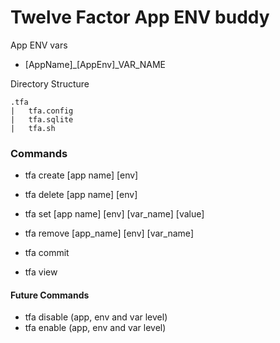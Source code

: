 # Twelve Factor App ENV buddy

App ENV vars
* [AppName]_[AppEnv]_VAR_NAME

Directory Structure
```
.tfa
|   tfa.config
|   tfa.sqlite
|   tfa.sh
```

### Commands
* tfa create [app name] [env]
* tfa delete [app name] [env]

* tfa set [app name] [env] [var_name] [value]
* tfa remove [app_name] [env] [var_name]

* tfa commit

* tfa view

#### Future Commands

* tfa disable (app, env and var level) 
* tfa enable (app, env and var level)
